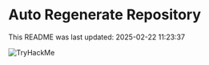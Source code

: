 # Auto Regenerate Repository

This README was last updated: 2025-02-22 11:23:37

 ![TryHackMe](https://tryhackme.com/badge/533634)